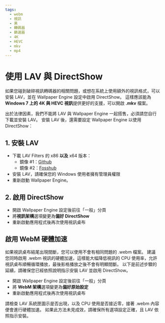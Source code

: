 ```yaml
---
tags:
  - webm
  - 視訊
  - 黑
  - 轉碼器
  - 篩選器
  - 4K
  - HEVC
  - mkv
  - mp4
---
```


# 使用 LAV 與 DirectShow
如果您碰到破碎視訊轉碼器的相關問題，或想在系統上使用額外的視訊格式，可以安裝 LAV，並在 Wallpaper Engine 設定中啟用 DirectShow。 這樣應該能為 **Windows 7 上的 4K 與 HEVC 視訊**提供更好的支援，可以開啟 **.mkv** 檔案。

出於法律因素，我們不能將 LAV 與 Wallpaper Engine 一起搭售，必須請您自行下載並安裝 LAV。 安裝 LAV 後，還需要設定 Wallpaper Engine 以使用 DirectShow：

## 1. 安裝 LAV
* 下載 LAV Filters 的 x86 **以及** x64 版本：
  * 鏡像 #1：[Github](https://github.com/Nevcairiel/LAVFilters/releases)
  * 鏡像 #2：[Fosshub](https://www.fosshub.com/LAV-Filters.html)
* 安裝 LAV，請確保您的 Windows 使用者擁有管理員權限
* 重新啟動 Wallpaper Engine。

## 2. 啟用 DirectShow
* 開啟 Wallpaper Engine 設定後前往「一般」分頁
* 將**視訊架構**選項變更為**偏好 DirectShow**
* 重新啟動應用程式後再次使用視訊桌布

## 啟用 WebM 硬體加速
如果視訊桌布結尾出現間斷，您可以使用不會有相同問題的 .webm 檔案。 建議您同時啟用 .webm 視訊的硬體加速，這樣能大幅降低視訊的 CPU 使用率，允許視訊桌布順暢循環播放，最後影格播放之後不會有明顯間斷。 以下是前述步驟的延續，請確保您已經依照說明指示安裝 LAV 並啟用 DirectShow。
* 開啟 Wallpaper Engine 設定後前往「一般」分頁
* 將 **WebM 架構**選項變更為**偏好原始設定**
* 重新啟動應用程式後再次使用視訊桌布

請檢查 LAV 系統匣圖示是否出現，以及 CPU 使用是否接近零，接著 .webm 內容便會進行硬體加速。 如果此方法未見成效，請確保所有選項設定正確，且 LAV 依照指示安裝。